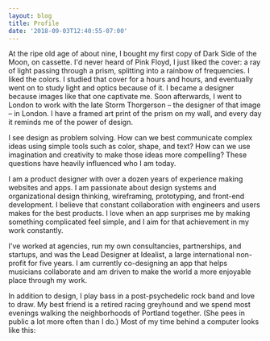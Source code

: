```yaml
---
layout: blog
title: Profile
date: '2018-09-03T12:40:55-07:00'
---
```

At the ripe old age of about nine, I bought my first copy of Dark Side of the Moon, on cassette. I'd never heard of Pink Floyd, I just liked the cover: a ray of light passing through a prism, splitting into a rainbow of frequencies. I liked the colors. I studied that cover for a hours and hours, and eventually went on to study light and optics because of it. I became a designer because images like that one captivate me. Soon afterwards, I went to London to work with the late Storm Thorgerson – the designer of that image – in London. I have a framed art print of the prism on my wall, and every day it reminds me of the power of design.

I see design as problem solving. How can we best communicate complex ideas using simple tools such as color, shape, and text? How can we use imagination and creativity to make those ideas more compelling? These questions have heavily influenced who I am today. 

I am a product designer with over a dozen years of experience making websites and apps. I am passionate about design systems and organizational design thinking, wireframing, prototyping, and front-end development. I believe that constant collaboration with engineers and users makes for the best products. I love when an app surprises me by making something complicated feel simple, and I aim for that achievement in my work constantly.

I've worked at agencies, run my own consultancies, partnerships, and startups, and was the Lead Designer at Idealist, a large international non-profit for five years. I am currently co-designing an app that helps musicians collaborate and am driven to make the world a more enjoyable place through my work.

In addition to design, I play bass in a post-psychedelic rock band and love to draw. My best friend is a retired racing greyhound and we spend most evenings walking the neighborhoods of Portland together. (She pees in public a lot more often than I do.) Most of my time behind a computer looks like this:
